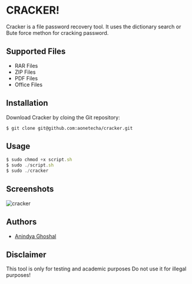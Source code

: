 
# CRACKER!
Cracker is a file password recovery tool. It uses the dictionary search or Bute force methon for cracking password.



## Supported Files
- RAR Files
- ZIP Files
- PDF Files
- Office Files
## Installation

Download Cracker by cloing the Git repository: 

`$ git clone git@github.com:aonetecha/cracker.git`
    
## Usage
```javascript
$ sudo chmod +x script.sh
$ sudo ./script.sh
$ sudo ./cracker
```

## Screenshots

![cracker](https://user-images.githubusercontent.com/85815644/179342709-b6c45fe4-26a6-43af-8e04-d02cc195f85a.png)

## Authors

- [Anindya Ghoshal](https://www.youtube.com/channel/UCPNhwkJ4zc3FXGn-Rba6Hvg)


## Disclaimer

This tool is only for testing and academic purposes Do not use it for illegal purposes!

